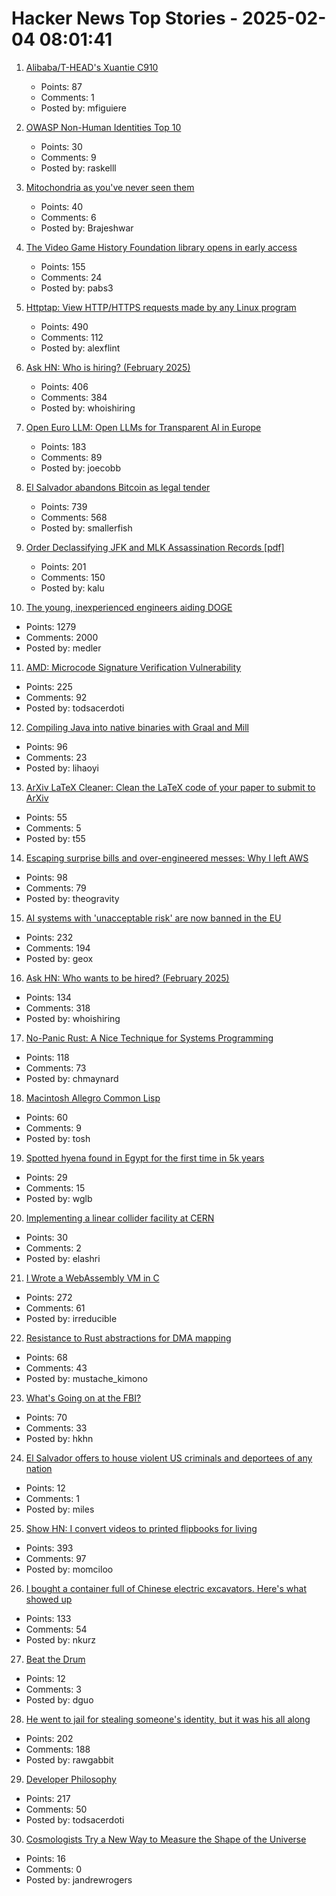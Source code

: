 # Hacker News Top Stories - 2025-02-04 08:01:41

1. [Alibaba/T-HEAD's Xuantie C910](https://chipsandcheese.com/p/alibabat-heads-xuantie-c910)
   - Points: 87
   - Comments: 1
   - Posted by: mfiguiere

2. [OWASP Non-Human Identities Top 10](https://owasp.org/www-project-non-human-identities-top-10/)
   - Points: 30
   - Comments: 9
   - Posted by: raskelll

3. [Mitochondria as you've never seen them](https://www.nature.com/immersive/d41586-025-00269-y/)
   - Points: 40
   - Comments: 6
   - Posted by: Brajeshwar

4. [The Video Game History Foundation library opens in early access](https://gamehistory.org/vghf-library-launch/)
   - Points: 155
   - Comments: 24
   - Posted by: pabs3

5. [Httptap: View HTTP/HTTPS requests made by any Linux program](https://github.com/monasticacademy/httptap)
   - Points: 490
   - Comments: 112
   - Posted by: alexflint

6. [Ask HN: Who is hiring? (February 2025)](undefined)
   - Points: 406
   - Comments: 384
   - Posted by: whoishiring

7. [Open Euro LLM: Open LLMs for Transparent AI in Europe](https://openeurollm.eu/launch-press-release)
   - Points: 183
   - Comments: 89
   - Posted by: joecobb

8. [El Salvador abandons Bitcoin as legal tender](https://ticotimes.net/2025/02/02/el-salvador-abandons-bitcoin-as-legal-tender-after-failed-experiment)
   - Points: 739
   - Comments: 568
   - Posted by: smallerfish

9. [Order Declassifying JFK and MLK Assassination Records [pdf]](https://www.govinfo.gov/content/pkg/FR-2025-01-31/pdf/2025-02116.pdf)
   - Points: 201
   - Comments: 150
   - Posted by: kalu

10. [The young, inexperienced engineers aiding DOGE](https://www.wired.com/story/elon-musk-government-young-engineers/)
   - Points: 1279
   - Comments: 2000
   - Posted by: medler

11. [AMD: Microcode Signature Verification Vulnerability](https://github.com/google/security-research/security/advisories/GHSA-4xq7-4mgh-gp6w)
   - Points: 225
   - Comments: 92
   - Posted by: todsacerdoti

12. [Compiling Java into native binaries with Graal and Mill](https://mill-build.org/blog/7-graal-native-executables.html)
   - Points: 96
   - Comments: 23
   - Posted by: lihaoyi

13. [ArXiv LaTeX Cleaner: Clean the LaTeX code of your paper to submit to ArXiv](https://github.com/google-research/arxiv-latex-cleaner)
   - Points: 55
   - Comments: 5
   - Posted by: t55

14. [Escaping surprise bills and over-engineered messes: Why I left AWS](https://travisbumgarner.dev/blog/leaving-aws)
   - Points: 98
   - Comments: 79
   - Posted by: theogravity

15. [AI systems with 'unacceptable risk' are now banned in the EU](https://techcrunch.com/2025/02/02/ai-systems-with-unacceptable-risk-are-now-banned-in-the-eu/)
   - Points: 232
   - Comments: 194
   - Posted by: geox

16. [Ask HN: Who wants to be hired? (February 2025)](undefined)
   - Points: 134
   - Comments: 318
   - Posted by: whoishiring

17. [No-Panic Rust: A Nice Technique for Systems Programming](https://blog.reverberate.org/2025/02/03/no-panic-rust.html)
   - Points: 118
   - Comments: 73
   - Posted by: chmaynard

18. [Macintosh Allegro Common Lisp](https://www.macintoshrepository.org/1799-macintosh-allegro-common-lisp)
   - Points: 60
   - Comments: 9
   - Posted by: tosh

19. [Spotted hyena found in Egypt for the first time in 5k years](https://phys.org/news/2025-01-hyena-egypt-years.html)
   - Points: 29
   - Comments: 15
   - Posted by: wglb

20. [Implementing a linear collider facility at CERN](https://newsline.linearcollider.org/2025/01/30/implementing-a-linear-collider-facility-at-cern/)
   - Points: 30
   - Comments: 2
   - Posted by: elashri

21. [I Wrote a WebAssembly VM in C](https://irreducible.io/blog/my-wasm-interpreter/)
   - Points: 272
   - Comments: 61
   - Posted by: irreducible

22. [Resistance to Rust abstractions for DMA mapping](https://lwn.net/SubscriberLink/1006805/f75d238e25728afe/)
   - Points: 68
   - Comments: 43
   - Posted by: mustache_kimono

23. [What's Going on at the FBI?](https://www.lawfaremedia.org/article/the-situation--what-s-going-on-at-the-fbi)
   - Points: 70
   - Comments: 33
   - Posted by: hkhn

24. [El Salvador offers to house violent US criminals and deportees of any nation](https://www.cnn.com/2025/02/03/americas/el-salvador-migrant-deal-marco-rubio-intl-hnk/index.html)
   - Points: 12
   - Comments: 1
   - Posted by: miles

25. [Show HN: I convert videos to printed flipbooks for living](https://www.videotoflip.com/)
   - Points: 393
   - Comments: 97
   - Posted by: momciloo

26. [I bought a container full of Chinese electric excavators. Here's what showed up](https://electrek.co/2025/02/03/i-bought-a-container-full-of-chinese-electric-excavators-heres-what-showed-up/)
   - Points: 133
   - Comments: 54
   - Posted by: nkurz

27. [Beat the Drum](https://www.dannyguo.com/blog/beat-the-drum)
   - Points: 12
   - Comments: 3
   - Posted by: dguo

28. [He went to jail for stealing someone's identity, but it was his all along](https://www.nytimes.com/2025/02/03/us/iowa-identity-theft-sentencing.html)
   - Points: 202
   - Comments: 188
   - Posted by: rawgabbit

29. [Developer Philosophy](https://qntm.org/devphilo)
   - Points: 217
   - Comments: 50
   - Posted by: todsacerdoti

30. [Cosmologists Try a New Way to Measure the Shape of the Universe](https://www.quantamagazine.org/cosmologists-try-a-new-way-to-measure-the-shape-of-the-universe-20250127/)
   - Points: 16
   - Comments: 0
   - Posted by: jandrewrogers

